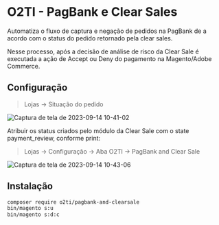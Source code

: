 # O2TI - PagBank e Clear Sales
Automatiza o fluxo de captura e negação de pedidos na PagBank de a acordo com o status do pedido retornado pela clear sales.

Nesse processo, após a decisão de análise de risco da Clear Sale é executada a ação de Accept ou Deny do pagamento na Magento/Adobe Commerce.

## Configuração

> Lojas -> Situação do pedido

![Captura de tela de 2023-09-14 10-41-02](https://github.com/elisei/pagbank-and-clearsales/assets/1786389/74feaa21-bb1f-4548-9869-67338ab1c7a7)

Atribuir os status criados pelo módulo da Clear Sale com o state payment_review, conforme print:


> Lojas -> Configuração -> Aba O2TI -> PagBank and Clear Sale

![Captura de tela de 2023-09-14 10-43-06](https://github.com/elisei/pagbank-and-clearsales/assets/1786389/f5bcf721-19ae-455e-b1c3-07cd2d018d74)


## Instalação
```bash
composer require o2ti/pagbank-and-clearsale
bin/magento s:u
bin/magento s:d:c
```
